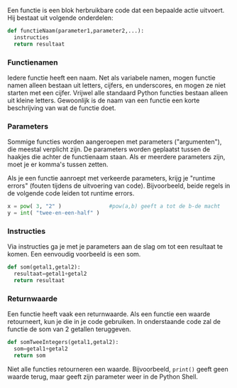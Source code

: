Een functie is een blok herbruikbare code dat een bepaalde actie uitvoert.
Hij bestaat uit volgende onderdelen:

```python
def functieNaam(parameter1,parameter2,...):
  instructies
  return resultaat
```

### Functienamen

Iedere functie heeft een naam. Net als variabele namen, mogen functie
namen alleen bestaan uit letters, cijfers, en underscores, en mogen ze
niet starten met een cijfer. Vrijwel alle standaard Python functies
bestaan alleen uit kleine letters. Gewoonlijk is de naam van een functie
een korte beschrijving van wat de functie doet.

### Parameters

Sommige functies worden aangeroepen met parameters ("argumenten"), die
meestal verplicht zijn. De parameters worden geplaatst tussen de haakjes
die achter de functienaam staan. Als er meerdere parameters zijn, moet
je er komma's tussen zetten.

Als je een functie aanroept met verkeerde parameters, krijg je "runtime errors" (fouten
tijdens de uitvoering van code). Bijvoorbeeld, beide regels in de
volgende code leiden tot runtime errors.

```python
x = pow( 3, "2" )               #pow(a,b) geeft a tot de b-de macht
y = int( "twee-en-een-half" )
```
### Instructies

Via instructies ga je met je parameters aan de slag om tot een resultaat te komen. 
Een eenvoudig voorbeeld is een som.

```python
def som(getal1,getal2):
  resultaat=getal1+getal2
  return resultaat
```

### Returnwaarde

Een functie heeft vaak een returnwaarde. Als een functie een waarde
retourneert, kun je die in je code gebruiken. In onderstaande code zal 
de functie de som van 2 getallen teruggeven.

```python
def somTweeIntegers(getal1,getal2):
  som=getal1+getal2
  return som

```

Niet alle functies retourneren een waarde. Bijvoorbeeld, `print()` geeft
geen waarde terug, maar geeft zijn parameter weer in de Python Shell.

